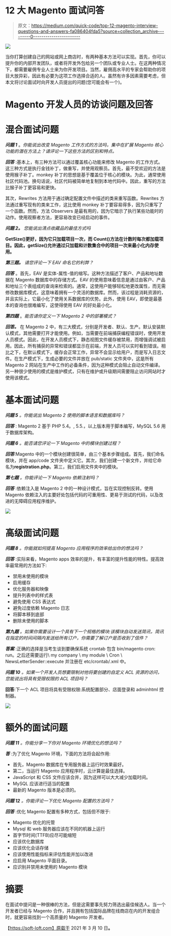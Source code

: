 # 12 大 Magento 面试问答

> 原文：<https://medium.com/quick-code/top-12-magento-interview-questions-and-answers-fa086404fda5?source=collection_archive---------0----------------------->

![](img/d583036cc1e56474eecca67d9eba1d1c.png)

当你打算创建自己的网站或网上商店时，有两种基本方法可以实现。首先，你可以提升你的内部开发团队，或者将开发外包给另一个团队或专业人士。在这两种情况下，都需要雇佣专业人士来为你开发项目。当然，雇佣高水平的专家会帮助你的项目大放异彩，因此有必要为这项工作选择合适的人。虽然有许多因素需要考虑，但本文将讨论面试时向开发人员提出的问题(您可能会有一个)。

# Magento 开发人员的访谈问题及回答

# 混合面试问题

***问题 1*** 。*你能说出改变 Magento 工作方式的方法吗，集中在扩展 Magento 核心功能的潜在方法上？请评论一下这些方法的区别和特点。*

***回答*** :基本上，有三种方法可以通过覆盖核心功能来修改 Magento 的工作方式。这三种方式是执行金钱补丁，做重写，并使用观察员。首先，最不受欢迎的方法是使用猴子补丁。monkey 补丁的思想是基于覆盖位于核心的模块。为此，通常使用社区代码池。换句话说，社区代码被简单地复制到本地代码中。因此，重写的方法比猴子补丁更容易和更快。

其次，Rewrites 方法用于通过确定配置文件中描述的类来重写函数。Rewrites 方法通过重写现有的类来工作，这比使用 monkey 补丁要容易得多，因为只重写了一个函数。然而，方法 Observers 是最有用的，因为它暗示了执行某些功能时的动作。使用观察者方法，更容易改变已经启动的事件。

***问题 2。*** *您能说出清点收藏品的最佳方式吗*

**GetSize()更好，因为它只加载项目一次，而 Count()方法在计数时每次都加载项目。因此，getSize()允许通过只加载和计数集合中的项目一次来最小化内存使用。**

***第三题。*** *请您评论一下 EAV 命名它的利弊？*

***回答*** 。首先，EAV 是实体-属性-值的缩写。这种方法描述了客户、产品和地址数据在 Magento 数据库中的存储方式。EAV 的使用意味着信息是通过由客户、产品和地址三个表组成的查询来检索的。通常，这使用户能够轻松地更改属性，而无需修改数据库模式，这意味着拥有一个灵活的数据库。然而，该过程是消耗资源的，并且实际上，它最小化了使用关系数据库的优势。此外，使用 EAV，即使是最基本的查询也很难编写，这使得使用 EAV 的好处最小化。

***第四题*** 。*能否请你定义一下 Magento 2 中的部署模式？*

***回答。*** 在 Magento 2 中，有三大模式，分别是开发者、默认、生产。默认安装默认模式，其他需要打开才能使用。例如，当需要在前端捕获编程错误时，使用开发人员模式。因此，在开发人员模式下，静态视图文件缓存被禁用，而增强调试被启用。因此，所有捕获的异常和错误都显示在前端，开发人员可以实时看到错误。相比之下，在默认模式下，缓存会正常工作，异常不会显示给用户，而是写入日志文件。在生产模式下，生成必要的文件并放在 pub/static 文件夹中，这是所有 Magento 2 网站在生产中工作的必备条件，因为这种模式会阻止自动文件编译。另一种很少使用的模式是维护模式，只有在维护或升级期间需要阻止访问网站时才使用该模式。

# 基本面试问题

***问题 5*** *。你能说出 Magento 2 使用的脚本语言和数据库吗？*

***回答*** : Magento 2 基于 PHP 5.4。, 5.5.，以上版本用于脚本编写，MySQL 5.6 用于数据库架构。

***问题 6*** *。能否请您评论一下 Magento 中的模块创建过程？*

***回答***:Magento 中的一个模块创建很简单，由三个基本步骤组成。首先，我们命名模块，并在 app/code 文件夹中定义它。其次，我们创建一个新文件，并给它命名为**registration.php**。第三，我们启用文件夹中的模块。

***第七题*** *。你能评论一下 Magento 依赖注射吗？*

***回答*** :依赖注入是 Magento 2 中的一种设计模式，旨在实现控制反转。使用 Magento 依赖注入的主要好处包括代码的可重用性、更易于测试的代码，以及改进的无障碍应用程序维护。

![](img/acb7165c0fc9e7f7803f142eabc7f18f.png)

# 高级面试问题

***问题 8*** *。你能就如何提高 Magento 应用程序的效率给出你的想法吗？*

***回答*** :实际来看，Magento apps 效率的提升，有丰富的提升性能的特性。提高效率最常用的方法如下:

*   禁用未使用的模块
*   启用缓存
*   优化服务器和映像
*   提升列表中的样式表
*   避免使用 CSS 表达式
*   避免过度依赖 Magento 日志
*   将脚本移到底部
*   删除未使用的脚本

***第九题*** *。如果你需要设计一个具有下一个规格的模块:该模块自动发送简讯，简讯在指定的时间间隔内发送给所有订户，你需要了解订户是否收到了信件？*

***答案*** :正确的选择是当考生谈到要确保系统 crontab 包含 bin/magento cron: run。之后还需要运行\ my company \ my module \ Cron \ NewsLetterSender::execute 并注册在 etc/crontab/.xml 中。

***问题 10*** *。如果一个开发人员想要限制对他将要创建的自定义 ACL 资源的访问，您能说出将具有受限权限的 ACL 项目吗？*

**回答**:下一个 ACL 项目将具有受限权限:系统配置部分、店面登录和 adminhtml 控制器。

![](img/8eeaa8f8a94bac3ae233653a37db1bae.png)

# 额外的面试问题

***问题 11*** *。你能分享一下你对 Magento 环境优化的想法吗？*

***答*** :为了优化 Magento 环境，下面的方法将会起作用:

*   首先，Magento 数据库在专用服务器上运行时效果最好。
*   第二，当运行 Magento 应用程序时，云计算是最佳选择。
*   JavaScript 和 CSS 文件应该合并，因为这样可以大大减少加载时间。
*   MySQL 应该进行适当的配置
*   最新的 Magento 版本是必须的。

***问题 12*** *。你能评论一下优化 Magento 配置的方法吗？*

***回答*** :优化 Magento 配置有多种方式，包括但不限于:

*   Magento 优化的托管
*   Mysql 和 web 服务器应该在不同的机器上运行
*   首字节时间(TTFB)应尽可能缩短
*   应该优化数据库
*   应该优化会话存储
*   应该使用性能指标来评估性能并加以改进
*   应启用 Magento 平面目录。
*   应识别并禁用未使用的 Magento 模块

# 摘要

在面试中提问是一种很棒的方法，但是这需要事先努力筛选出最佳候选人。当一个开发者已经与 Magento 合作，并且拥有包括国际品牌在线商店在内的开发组合时，就更容易找到一个高质量的 Magento 开发者。

【https://soft-loft.com】原载于 2021 年 3 月 10 日[](https://soft-loft.com/magento_interview_questions/)**。**